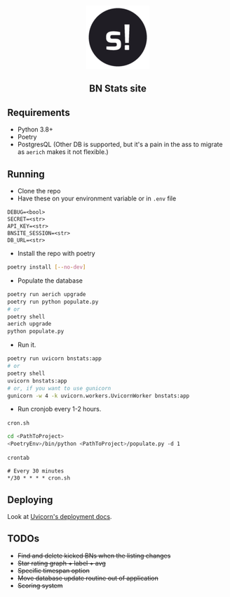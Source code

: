 <p align="center">
<img src="https://raw.githubusercontent.com/rorre/BNStats/master/bnstats/root/ms-icon-144x144.png" alt="BNStats logo.">
</p>
<h2 align="center">BN Stats site</h2>

## Requirements
- Python 3.8+
- Poetry
- PostgresQL (Other DB is supported, but it's a pain in the ass to migrate as `aerich` makes it not flexible.)

## Running
- Clone the repo
- Have these on your environment variable or in `.env` file
```
DEBUG=<bool>
SECRET=<str>
API_KEY=<str>
BNSITE_SESSION=<str>
DB_URL=<str>
```
- Install the repo with poetry
```sh
poetry install [--no-dev]
```
- Populate the database
```sh
poetry run aerich upgrade
poetry run python populate.py
# or
poetry shell
aerich upgrade
python populate.py
```
- Run it.
```sh
poetry run uvicorn bnstats:app
# or
poetry shell
uvicorn bnstats:app
# or, if you want to use gunicorn
gunicorn -w 4 -k uvicorn.workers.UvicornWorker bnstats:app
```
- Run cronjob every 1-2 hours.

`cron.sh`
```sh
cd <PathToProject>
<PoetryEnv>/bin/python <PathToProject>/populate.py -d 1
```

`crontab`
```
# Every 30 minutes
*/30 * * * * cron.sh
````

## Deploying
Look at [Uvicorn's deployment docs](https://www.uvicorn.org/deployment/).

## TODOs
- ~~Find and delete kicked BNs when the listing changes~~
- ~~Star rating graph + label + avg~~
- ~~Specific timespan option~~
- ~~Move database update routine out of application~~
- ~~Scoring system~~